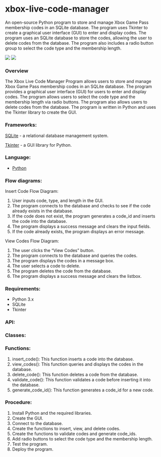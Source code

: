 # xbox-live-code-manager
An open-source Python program to store and manage Xbox Game Pass membership codes in an SQLite database. The program uses Tkinter to create a graphical user interface (GUI) to enter and display codes. The program uses an SQLite database to store the codes, allowing the user to delete codes from the database. The program also includes a radio button group to select the code type and the membership length.

<img src="https://i.imgur.com/BlSKsqX.png">

<img src="https://i.imgur.com/ZcvR71h.png">

### Overview
The Xbox Live Code Manager Program allows users to store and manage Xbox Game Pass membership codes in an SQLite database. The program provides a graphical user interface (GUI) for users to enter and display codes. The program allows users to select the code type and the membership length via radio buttons. The program also allows users to delete codes from the database. The program is written in Python and uses the Tkinter library to create the GUI.

### Frameworks:
[SQLite](https://www.sqlite.org/index.html) - a relational database management system. 

[Tkinter](https://docs.python.org/3/library/tkinter.html) - a GUI library for Python.

### Language: 

- [Python](https://www.python.org/)

### Flow diagrams:


Insert Code Flow Diagram:

1. User inputs code, type, and length in the GUI.
2. The program connects to the database and checks to see if the code already exists in the database.
3. If the code does not exist, the program generates a code_id and inserts the code into the database.
4. The program displays a success message and clears the input fields.
5. If the code already exists, the program displays an error message.

View Codes Flow Diagram:

1. The user clicks the “View Codes” button.
2. The program connects to the database and queries the codes.
3. The program displays the codes in a message box.
4. The user selects a code to delete.
5. The program deletes the code from the database.
6. The program displays a success message and clears the listbox.

### Requirements:

- Python 3.x 
- SQLite 
- Tkinter


### API:

### Classes:

### Functions:

1. insert_code(): This function inserts a code into the database.
2. view_codes(): This function queries and displays the codes in the database.
3. delete_code(): This function deletes a code from the database.
4. validate_code(): This function validates a code before inserting it into the database.
5. generate_code_id(): This function generates a code_id for a new code.

### Procedure:

1. Install Python and the required libraries.
2. Create the GUI.
3. Connect to the database.
4. Create the functions to insert, view, and delete codes.
5. Create the functions to validate codes and generate code_ids.
6. Add radio buttons to select the code type and the membership length.
7. Test the program.
8. Deploy the program.


